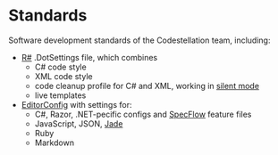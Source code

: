 # Standards

Software development standards of the Codestellation team, including:
- [R#](https://www.jetbrains.com/resharper/) .DotSettings file, which combines
  - C# code style
  - XML code style
  - code cleanup profile for C# and XML, working in [silent mode](https://www.jetbrains.com/resharper/help/Code_Cleanup__Running_Code_Cleanup.html)
  - live templates
- [EditorConfig](http://editorconfig.org) with settings for:
  - C#, Razor, .NET-pecific configs and [SpecFlow](http://www.specflow.org/) feature files
  - JavaScript, JSON, [Jade](http://jade-lang.com/)
  - Ruby
  - Markdown